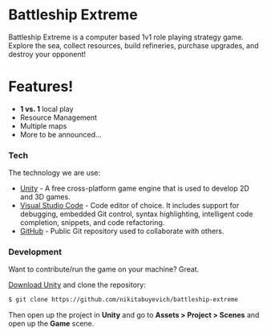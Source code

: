 # Battleship Extreme

Battleship Extreme is a computer based 1v1 role playing strategy game. Explore the sea, collect resources, build refineries, purchase upgrades, and destroy your opponent!

# Features!

* **1 vs. 1** local play
* Resource Management
* Multiple maps
* More to be announced...

### Tech

The technology we are use:

* [Unity](https://unity3d.com/) - A free cross-platform game engine that is used to develop 2D and 3D games.
* [Visual Studio Code](https://code.visualstudio.com/) - Code editor of choice. It includes support for debugging, embedded Git control, syntax highlighting, intelligent code completion, snippets, and code refactoring.
* [GitHub](https://github.com/) - Public Git repository used to collaborate with others.

### Development

Want to contribute/run the game on your machine? Great.

[Download Unity](https://unity3d.com/get-unity/download) and clone the repository:

```sh
$ git clone https://github.com/nikitabuyevich/battleship-extreme
```

Then open up the project in **Unity** and go to **Assets > Project > Scenes** and open up the **Game** scene.
